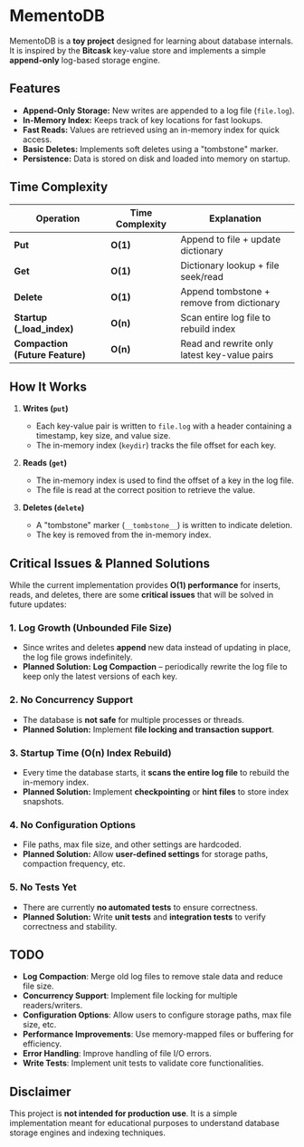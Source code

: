 # MementoDB

MementoDB is a **toy project** designed for learning about database internals. It is inspired by the **Bitcask** key-value store and implements a simple **append-only** log-based storage engine.

## Features
- **Append-Only Storage:** New writes are appended to a log file (`file.log`).
- **In-Memory Index:** Keeps track of key locations for fast lookups.
- **Fast Reads:** Values are retrieved using an in-memory index for quick access.
- **Basic Deletes:** Implements soft deletes using a "tombstone" marker.
- **Persistence:** Data is stored on disk and loaded into memory on startup.

## Time Complexity
| Operation      | Time Complexity | Explanation |
|---------------|---------------|-------------|
| **Put**       | **O(1)**      | Append to file + update dictionary |
| **Get**       | **O(1)**      | Dictionary lookup + file seek/read |
| **Delete**    | **O(1)**      | Append tombstone + remove from dictionary |
| **Startup (_load_index)** | **O(n)** | Scan entire log file to rebuild index |
| **Compaction (Future Feature)** | **O(n)** | Read and rewrite only latest key-value pairs |

## How It Works
1. **Writes (`put`)**
   - Each key-value pair is written to `file.log` with a header containing a timestamp, key size, and value size.
   - The in-memory index (`keydir`) tracks the file offset for each key.

2. **Reads (`get`)**
   - The in-memory index is used to find the offset of a key in the log file.
   - The file is read at the correct position to retrieve the value.

3. **Deletes (`delete`)**
   - A "tombstone" marker (`__tombstone__`) is written to indicate deletion.
   - The key is removed from the in-memory index.

## Critical Issues & Planned Solutions
While the current implementation provides **O(1) performance** for inserts, reads, and deletes, there are some **critical issues** that will be solved in future updates:

### **1. Log Growth (Unbounded File Size)**
- Since writes and deletes **append** new data instead of updating in place, the log file grows indefinitely.
- **Planned Solution:** **Log Compaction** – periodically rewrite the log file to keep only the latest versions of each key.

### **2. No Concurrency Support**
- The database is **not safe** for multiple processes or threads.
- **Planned Solution:** Implement **file locking and transaction support**.

### **3. Startup Time (O(n) Index Rebuild)**
- Every time the database starts, it **scans the entire log file** to rebuild the in-memory index.
- **Planned Solution:** Implement **checkpointing** or **hint files** to store index snapshots.

### **4. No Configuration Options**
- File paths, max file size, and other settings are hardcoded.
- **Planned Solution:** Allow **user-defined settings** for storage paths, compaction frequency, etc.

### **5. No Tests Yet**
- There are currently **no automated tests** to ensure correctness.
- **Planned Solution:** Write **unit tests** and **integration tests** to verify correctness and stability.

## TODO
- **Log Compaction**: Merge old log files to remove stale data and reduce file size.
- **Concurrency Support**: Implement file locking for multiple readers/writers.
- **Configuration Options**: Allow users to configure storage paths, max file size, etc.
- **Performance Improvements**: Use memory-mapped files or buffering for efficiency.
- **Error Handling**: Improve handling of file I/O errors.
- **Write Tests**: Implement unit tests to validate core functionalities.

## Disclaimer
This project is **not intended for production use**. It is a simple implementation meant for educational purposes to understand database storage engines and indexing techniques.
